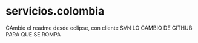 # servicios.colombia
CAmbie el readme desde eclipse, con cliente SVN
LO CAMBIO DE GITHUB PARA QUE SE ROMPA

